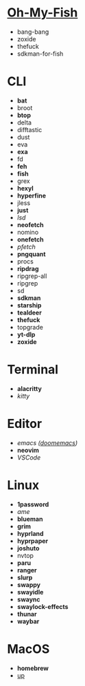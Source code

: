 # [Oh-My-Fish](https://github.com/oh-my-fish/oh-my-fish)

- bang-bang
- zoxide
- thefuck
- sdkman-for-fish

# CLI

- **bat**
- broot
- **btop**
- delta
- difftastic
- dust
- eva
- **exa**
- fd
- **feh**
- **fish**
- grex
- **hexyl**
- **hyperfine**
- jless
- **just**
- *lsd*
- **neofetch**
- nomino
- **onefetch**
- *pfetch*
- **pngquant**
- procs
- **ripdrag**
- ripgrep-all
- ripgrep
- sd
- **sdkman**
- **starship**
- **tealdeer**
- **thefuck**
- topgrade
- **yt-dlp**
- **zoxide**

# Terminal

- **alacritty**
- *kitty*

# Editor

- *emacs ([doomemacs](https://github.com/doomemacs/doomemacs))*
- **neovim**
- *VSCode*

# Linux

- **1password**
- *ame*
- **blueman**
- **grim**
- **hyprland**
- **hyprpaper**
- **joshuto**
- nvtop
- **paru**
- **ranger**
- **slurp**
- **swappy**
- **swayidle**
- **swaync**
- **swaylock-effects**
- **thunar**
- **waybar**

# MacOS

- **homebrew**
- [up](https://gist.github.com/mayel/c07bc0acb91824501d5bdbdc9eb7b33a)
